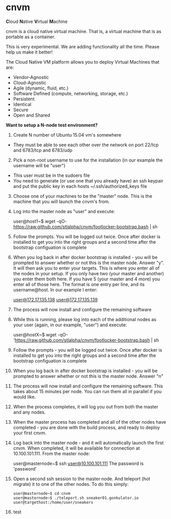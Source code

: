 # cnvm

<b>C</b>loud <b>N</b>ative <b>V</b>irtual <b>M</b>achine

cnvm is a cloud native virtual machine.  That is, a virtual machine that is as portable as a container.

This is very experimental.  We are adding functionality all the time.  Please help us make it better!

The Cloud Native VM platform allows you to deploy Virtual Machines that are:
 
- Vendor-Agnostic
- Cloud-Agnostic
- Agile (dynamic, fluid, etc.)
- Software Defined (compute, networking, storage, etc.)
- Persistent
- Identical
- Secure
- Open and Shared
 

**Want to setup a N-node test environment?**



1.  Create N number of Ubuntu 15.04 vm's somewhere
   - They must be able to see each other over the network on port 22/tcp and 6783/tcp and 6783/udp

2.  Pick a non-root username to use for the installation (in our example the username will be "user")
   - This user must be in the sudoers file
   - You need to generate (or use one that you already have) an ssh keypair and put the public key in each hosts ~/.ssh/authorized\_keys file

3. Choose one of your machines to be the "master" node.  This is the machine that you will launch the cnvm's from.

4. Log into the master node as "user" and execute:
   
    user@host1~$ wget -qO- https://raw.github.com/stlalpha/cnvm/footlocker-bootstrap.bash | sh
    

5. Follow the prompts.  You will be logged out twice.  Once after docker is installed to get you into the right groups and a second time after the bootstrap configuation is complete

6. When you log back in after docker bootstrap is installed - you will be prompted to answer whether or not this is the master node.  Answer "y".  It will then ask you to enter your targets.  This is where you enter all of the nodes in your setup.  If you only have two (your master and another) you enter them both here.  If you have 5 (your master and 4 more) you enter all of those here.  The format is one entry per line, and its username@host.  In our example I enter:
    
    user@172.17.135.138
    user@172.17.135.139
    

7. The process will now install and configure the remaining software

8. While this is running, please log into each of the additional nodes as your user (again, in our example, "user") and execute:
    
    user@hostX~$ wget -qO- 'https://raw.github.com/stlalpha/cnvm/footlocker-bootstrap.bash | sh
    

9. Follow the prompts - you will be logged out twice.  Once after docker is installed to get you into the right groups and a second time after the bootstrap configuation is complete

10. When you log back in after docker bootstrap is installed - you will be prompted to answer whether or not this is the master node.  Answer "n"

11. The process will now install and configure the remaining software.  This takes about 15 minutes per node.  You can run them all in parallel if you would like.

12. When the process completes, it will log you out from both the master and any nodes.

13. When the master process has completed and all of the other nodes have completed - you are done with the build process, and ready to deploy your first cnvm.

14. Log back into the master node - and it will automatically launch the first cnvm.  When completed, it will be available for connection at 10.100.101.111.  From the master node:
    
    user@masternode~$ ssh user@10.100.101.111
    The password is 'password'
    

15. Open a second ssh session to the master node.  And teleport (hot migrate) it to one of the other nodes.  To do this simply:

    ```shell
    user@masternode~$ cd cnvm
    user@masternode~$ ./teleport.sh sneaker01.gonkulator.io user@targethost:/home/user/sneakers
    ```
16. test
